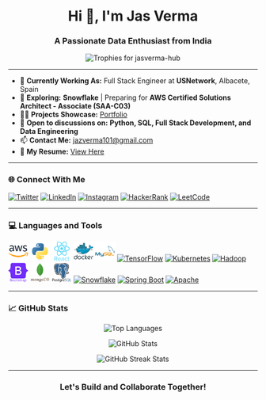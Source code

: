 <h1 align="center">Hi 👋, I'm Jas Verma</h1>
<h3 align="center">A Passionate Data Enthusiast from India</h3>

<p align="center">
  <img src="https://github-profile-trophy.vercel.app/?username=jasverma-hub&theme=gruvbox" alt="Trophies for jasverma-hub" />
</p>

---

- 🔭 **Currently Working As:** Full Stack Engineer at **USNetwork**, Albacete, Spain  
- 🌱 **Exploring:** **Snowflake** | Preparing for **AWS Certified Solutions Architect - Associate (SAA-C03)**  
- 👨‍💻 **Projects Showcase:** [Portfolio](https://jasverma.tech/)  
- 💬 **Open to discussions on:** **Python, SQL, Full Stack Development, and Data Engineering**  
- 📫 **Contact Me:** jazverma101@gmail.com  
- 📄 **My Resume:** [View Here](https://docs.google.com/document/d/1ImaOEn5TTU732LQEG3ObVKrp5lk1CuHC/edit?usp=drive_link&ouid=113741645521635966111&rtpof=true&sd=true)  

---

<h3 align="left">🌐 Connect With Me</h3>
<p align="left">
  <a href="https://twitter.com/_jazverma" target="blank"><img src="https://img.shields.io/badge/-Twitter-1DA1F2?style=flat-square&logo=twitter&logoColor=white" alt="Twitter"></a>
  <a href="https://linkedin.com/in/jas-verma" target="blank"><img src="https://img.shields.io/badge/-LinkedIn-0077B5?style=flat-square&logo=linkedin&logoColor=white" alt="LinkedIn"></a>
  <a href="https://instagram.com/_jasverma" target="blank"><img src="https://img.shields.io/badge/-Instagram-E4405F?style=flat-square&logo=instagram&logoColor=white" alt="Instagram"></a>
  <a href="https://www.hackerrank.com/jazverma101" target="blank"><img src="https://img.shields.io/badge/-HackerRank-00EA64?style=flat-square&logo=hackerrank&logoColor=white" alt="HackerRank"></a>
  <a href="https://leetcode.com/jasverma2128" target="blank"><img src="https://img.shields.io/badge/-LeetCode-FFA116?style=flat-square&logo=leetcode&logoColor=white" alt="LeetCode"></a>
</p>

---


<h3><h3 align="left">💻 Languages and Tools</h3></h3>

<p align="left">
  <a href="https://aws.amazon.com" target="_blank" rel="noreferrer"><img src="https://raw.githubusercontent.com/devicons/devicon/master/icons/amazonwebservices/amazonwebservices-original-wordmark.svg" alt="AWS" width="40" height="40"></a>
  <a href="https://www.python.org" target="_blank" rel="noreferrer"><img src="https://raw.githubusercontent.com/devicons/devicon/master/icons/python/python-original.svg" alt="Python" width="40" height="40"></a>
  <a href="https://reactjs.org/" target="_blank" rel="noreferrer"><img src="https://raw.githubusercontent.com/devicons/devicon/master/icons/react/react-original-wordmark.svg" alt="React" width="40" height="40"></a>
  <a href="https://www.docker.com/" target="_blank" rel="noreferrer"><img src="https://raw.githubusercontent.com/devicons/devicon/master/icons/docker/docker-original-wordmark.svg" alt="Docker" width="40" height="40"></a>
  <a href="https://www.mysql.com/" target="_blank" rel="noreferrer"><img src="https://raw.githubusercontent.com/devicons/devicon/master/icons/mysql/mysql-original-wordmark.svg" alt="MySQL" width="40" height="40"></a>
  <a href="https://www.tensorflow.org" target="_blank" rel="noreferrer"><img src="https://www.vectorlogo.zone/logos/tensorflow/tensorflow-icon.svg" alt="TensorFlow" width="40" height="40"></a>
  <a href="https://kubernetes.io" target="_blank" rel="noreferrer"><img src="https://www.vectorlogo.zone/logos/kubernetes/kubernetes-icon.svg" alt="Kubernetes" width="40" height="40"></a>
  <a href="https://hadoop.apache.org/" target="_blank" rel="noreferrer"><img src="https://www.vectorlogo.zone/logos/apache_hadoop/apache_hadoop-icon.svg" alt="Hadoop" width="40" height="40"></a>
  <a href="https://getbootstrap.com/" target="_blank" rel="noreferrer"><img src="https://raw.githubusercontent.com/devicons/devicon/master/icons/bootstrap/bootstrap-plain-wordmark.svg" alt="Bootstrap" width="40" height="40"></a>
  <a href="https://www.mongodb.com/" target="_blank" rel="noreferrer"><img src="https://raw.githubusercontent.com/devicons/devicon/master/icons/mongodb/mongodb-original-wordmark.svg" alt="MongoDB" width="40" height="40"></a>
  <a href="https://www.postgresql.org/" target="_blank" rel="noreferrer"><img src="https://raw.githubusercontent.com/devicons/devicon/master/icons/postgresql/postgresql-original-wordmark.svg" alt="PostgreSQL" width="40" height="40"></a>
  <a href="https://www.snowflake.com/" target="_blank" rel="noreferrer"><img src="https://www.vectorlogo.zone/logos/snowflake/snowflake-icon.svg" alt="Snowflake" width="40" height="40"></a>
  <a href="https://spring.io/" target="_blank" rel="noreferrer"><img src="https://www.vectorlogo.zone/logos/springio/springio-icon.svg" alt="Spring Boot" width="40" height="40"></a>
  <a href="https://www.apache.org/" target="_blank" rel="noreferrer"><img src="https://www.vectorlogo.zone/logos/apache/apache-icon.svg" alt="Apache" width="40" height="40"></a>
</p>


---

<h3 align="left">📈 GitHub Stats</h3>
<p align="center">
  <img src="https://github-readme-stats.vercel.app/api/top-langs/?username=jasverma-hub&show_icons=true&locale=en&layout=compact&theme=radical" alt="Top Languages" />
</p>
<p align="center">
  <img src="https://github-readme-stats.vercel.app/api?username=jasverma-hub&show_icons=true&locale=en&theme=radical" alt="GitHub Stats" />
</p>
<p align="center">
  <img src="https://github-readme-streak-stats.herokuapp.com/?user=jasverma-hub&theme=radical" alt="GitHub Streak Stats" />
</p>

---

<h3 align="center">Let's Build and Collaborate Together!</h3>
